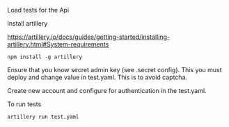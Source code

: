 Load tests for the Api

Install artillery 

https://artillery.io/docs/guides/getting-started/installing-artillery.html#System-requirements

```
npm install -g artillery
```

Ensure that you know secret admin key (see .secret config). This you must
deploy and change value in test.yaml. This is to avoid captcha.

Create new account and configure for authentication in the test.yaml.

To run tests

```
artillery run test.yaml
```